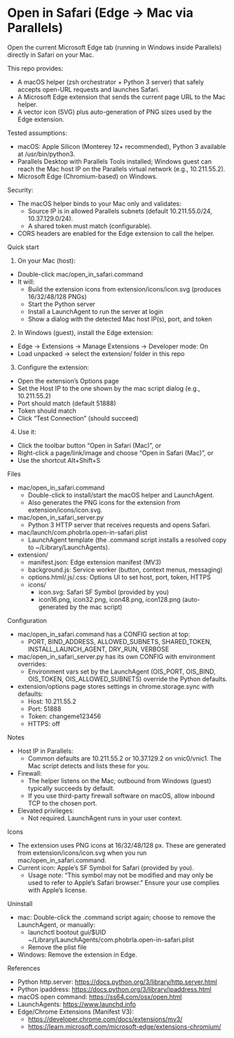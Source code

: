 # Open in Safari (Edge → Mac via Parallels)

Open the current Microsoft Edge tab (running in Windows inside Parallels) directly in Safari on your Mac.

This repo provides:
- A macOS helper (zsh orchestrator + Python 3 server) that safely accepts open-URL requests and launches Safari.
- A Microsoft Edge extension that sends the current page URL to the Mac helper.
- A vector icon (SVG) plus auto-generation of PNG sizes used by the Edge extension.

Tested assumptions:
- macOS: Apple Silicon (Monterey 12+ recommended), Python 3 available at /usr/bin/python3.
- Parallels Desktop with Parallels Tools installed; Windows guest can reach the Mac host IP on the Parallels virtual network (e.g., 10.211.55.2).
- Microsoft Edge (Chromium-based) on Windows.

Security:
- The macOS helper binds to your Mac only and validates:
  - Source IP is in allowed Parallels subnets (default 10.211.55.0/24, 10.37.129.0/24).
  - A shared token must match (configurable).
- CORS headers are enabled for the Edge extension to call the helper.

Quick start

1) On your Mac (host):
- Double-click mac/open_in_safari.command
- It will:
  - Build the extension icons from extension/icons/icon.svg (produces 16/32/48/128 PNGs)
  - Start the Python server
  - Install a LaunchAgent to run the server at login
  - Show a dialog with the detected Mac host IP(s), port, and token

2) In Windows (guest), install the Edge extension:
- Edge → Extensions → Manage Extensions → Developer mode: On
- Load unpacked → select the extension/ folder in this repo

3) Configure the extension:
- Open the extension’s Options page
- Set the Host IP to the one shown by the mac script dialog (e.g., 10.211.55.2)
- Port should match (default 51888)
- Token should match
- Click “Test Connection” (should succeed)

4) Use it:
- Click the toolbar button “Open in Safari (Mac)”, or
- Right-click a page/link/image and choose “Open in Safari (Mac)”, or
- Use the shortcut Alt+Shift+S

Files

- mac/open_in_safari.command
  - Double-click to install/start the macOS helper and LaunchAgent.
  - Also generates the PNG icons for the extension from extension/icons/icon.svg.
- mac/open_in_safari_server.py
  - Python 3 HTTP server that receives requests and opens Safari.
- mac/launch/com.phobrla.open-in-safari.plist
  - LaunchAgent template (the .command script installs a resolved copy to ~/Library/LaunchAgents).
- extension/
  - manifest.json: Edge extension manifest (MV3)
  - background.js: Service worker (button, context menus, messaging)
  - options.html/.js/.css: Options UI to set host, port, token, HTTPS
  - icons/
    - icon.svg: Safari SF Symbol (provided by you)
    - icon16.png, icon32.png, icon48.png, icon128.png (auto-generated by the mac script)

Configuration

- mac/open_in_safari.command has a CONFIG section at top:
  - PORT, BIND_ADDRESS, ALLOWED_SUBNETS, SHARED_TOKEN, INSTALL_LAUNCH_AGENT, DRY_RUN, VERBOSE
- mac/open_in_safari_server.py has its own CONFIG with environment overrides:
  - Environment vars set by the LaunchAgent (OIS_PORT, OIS_BIND, OIS_TOKEN, OIS_ALLOWED_SUBNETS) override the Python defaults.
- extension/options page stores settings in chrome.storage.sync with defaults:
  - Host: 10.211.55.2
  - Port: 51888
  - Token: changeme123456
  - HTTPS: off

Notes

- Host IP in Parallels:
  - Common defaults are 10.211.55.2 or 10.37.129.2 on vnic0/vnic1. The Mac script detects and lists these for you.
- Firewall:
  - The helper listens on the Mac; outbound from Windows (guest) typically succeeds by default.
  - If you use third-party firewall software on macOS, allow inbound TCP to the chosen port.
- Elevated privileges:
  - Not required. LaunchAgent runs in your user context.

Icons

- The extension uses PNG icons at 16/32/48/128 px. These are generated from extension/icons/icon.svg when you run mac/open_in_safari.command.
- Current icon: Apple’s SF Symbol for Safari (provided by you).
  - Usage note: “This symbol may not be modified and may only be used to refer to Apple’s Safari browser.” Ensure your use complies with Apple’s license.

Uninstall

- mac: Double-click the .command script again; choose to remove the LaunchAgent, or manually:
  - launchctl bootout gui/$UID ~/Library/LaunchAgents/com.phobrla.open-in-safari.plist
  - Remove the plist file
- Windows: Remove the extension in Edge.

References

- Python http.server: https://docs.python.org/3/library/http.server.html
- Python ipaddress: https://docs.python.org/3/library/ipaddress.html
- macOS open command: https://ss64.com/osx/open.html
- LaunchAgents: https://www.launchd.info
- Edge/Chrome Extensions (Manifest V3):
  - https://developer.chrome.com/docs/extensions/mv3/
  - https://learn.microsoft.com/microsoft-edge/extensions-chromium/